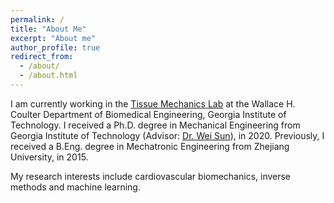 ```yaml
---
permalink: /
title: "About Me"
excerpt: "About me"
author_profile: true
redirect_from: 
  - /about/
  - /about.html
---
```


I am currently working in the [Tissue Mechanics Lab](http://www.tml.gatech.edu/) at the Wallace H. Coulter Department of Biomedical Engineering, Georgia Institute of Technology. I received a Ph.D. degree in Mechanical Engineering from Georgia Institute of Technology (Advisor: [Dr. Wei Sun](https://bme.gatech.edu/bme/faculty/Wei-Sun)), in 2020. Previously, I received a B.Eng. degree in Mechatronic Engineering from Zhejiang University, in 2015.

My research interests include cardiovascular biomechanics, inverse methods and machine learning.
